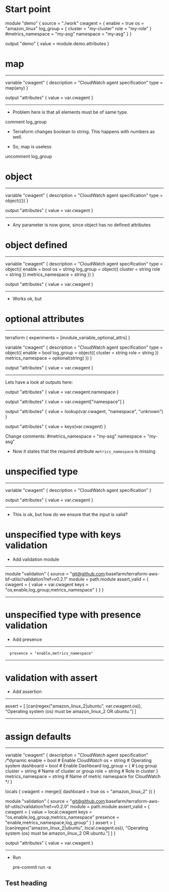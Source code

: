 # Start point

module "demo" {
  source = "./work"
  cwagent = {
    enable    = true
    os        = "amazon_linux"
    log_group = {
      cluster = "my-cluster"
      role    = "my-role"
    }
    #metrics_namespace = "my-asg"
    namespace = "my-asg"
  }
}

output "demo" {
  value = module.demo.attributes
}

# map

------------
variable "cwagent" {
  description = "CloudWatch agent specification"
  type = map(any)
}

output "attributes" {
  value = var.cwagent
}

------------

* Problem here is that all elements must be of same type.

comment log_group

* Terraform changes boolean to string. This happens with numbers as well.

* So, map is useless

uncomment log_group


# object

------------
variable "cwagent" {
  description = "CloudWatch agent specification"
  type = object({})
}

output "attributes" {
  value = var.cwagent
}

------------


* Any parameter is now gone, since object has no defined attributes


# object defined

------------
variable "cwagent" {
  description = "CloudWatch agent specification"
  type = object({
    enable = bool
    os = string
    log_group = object({
      cluster = string
      role    = string
      })
    metrics_namespace = string
  })
}

output "attributes" {
  value = var.cwagent
}

------------

* Works ok, but

# optional attributes

------------
terraform {
  experiments = [module_variable_optional_attrs]
}

variable "cwagent" {
  description = "CloudWatch agent specification"
  type = object({
    enable = bool
    log_group = object({
      cluster = string
      role    = string
      })
    metrics_namespace = optional(string)
  })
}

output "attributes" {
  value = var.cwagent
}

------------

Lets have a look at outputs here:

output "attributes" {
  value = var.cwagent.namespace
}

output "attributes" {
  value = var.cwagent["namespace"]
}

output "attributes" {
  value = lookup(var.cwagent, "namespace", "unknown")
}

output "attributes" {
  value = keys(var.cwagent)
}

Change comments:
    #metrics_namespace = "my-asg"
    namespace = "my-asg"

* Now it states that the required attribute `metrics_namespace` is missing


# unspecified type

------------
variable "cwagent" {
  description = "CloudWatch agent specification"
}

output "attributes" {
  value = var.cwagent
}

------------


* This is ok, but how do we ensure that the input is valid?

# unspecified type with keys validation

* Add validation module

------------

module "validation" {
  source   = "git@github.com:basefarm/terraform-aws-bf-utils//validation?ref=v0.2.1"
  module   = path.module
  assert_valid = {
    cwagent = {
      value = var.cwagent
      keys = "os,enable,log_group,metrics_namespace"
    }
  }
}


------------



# unspecified type with presence validation

* Add presence

------------
      presence = "enable,metrics_namespace"


------------


# validation with assert

* Add assertion

------------
  assert = [
    [can(regex("amazon_linux_2|ubuntu", var.cwagent.os)), "Operating system (os) must be amazon_linux_2 OR ubuntu."]
  ]

------------


# assign defaults

------------
variable "cwagent" {
  description = "CloudWatch agent specification"
  /*dynamic
    enable    = bool      # Enable CloudWatch
    os        = string    # Operating system
    dashboard = bool      # Enable Dashboard
    log_group = {         # Log group
      cluster = string    # Name of cluster or group
      role = string       # Role in cluster
    }
    metrics_namespace = string # Name of metric namespace for CloudWatch
  */
}

locals {
  cwagent = merge({
    dashboard = true
    os        = "amazon_linux_2"
    })
}


module "validation" {
  source = "git@github.com:basefarm/terraform-aws-bf-utils//validation?ref=v0.2.0"
  module = path.module
  assert_valid = {
    cwagent = {
      value    = local.cwagent
      keys     = "os,enable,log_group,metrics_namespace"
      presence = "enable,metrics_namespace,log_group"
    }
  }
  assert = [
    [can(regex("amazon_linux_2|ubuntu", local.cwagent.os)), "Operating system (os) must be amazon_linux_2 OR ubuntu."]
  ]
}


output "attributes" {
  value = var.cwagent
}

------------


* Run

  pre-commit run -a



## <a name="fest_heading"></a>Test heading



